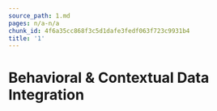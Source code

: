 ```yaml
---
source_path: 1.md
pages: n/a-n/a
chunk_id: 4f6a35cc868f3c5d1dafe3fedf063f723c9931b4
title: '1'
---
```

# Behavioral & Contextual Data Integration
